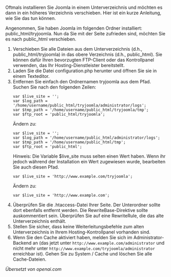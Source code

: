 <!-- Filename: Moving_the_site_among_directories/sub-directories / Display title: Verschieben des Installationsverzeichnisses -->

Oftmals installieren Sie Joomla in einem Unterverzeichnis und möchten es dann in ein höheres Verzeichnis verschieben. Hier ist ein kurze Anleitung, wie Sie das tun können.

Angenommen, Sie haben Joomla im folgenden Ordner installiert: public_html/tryjoomla. Nun da Sie mit der Seite zufrieden sind, möchten Sie es nach public_html verschieben.

1. Verschieben Sie alle Dateien aus dem Unterverzeichnis (d.h., public_html/tryjoomla) in das obere Verzeichnis (d.h., public_html). Sie können dafür Ihren bevorzugten FTP-Client oder das Kontrollpanel verwenden, das Ihr Hosting-Dienstleister bereitstellt.
2. Laden Sie die Datei configuration.php herunter und öffnen Sie sie in einem Texteditor.
3. Entfernen Sie einfach den Ordnernamen tryjoomla aus dem Pfad. Suchen Sie nach den folgenden Zeilen:
    ```
    var $live_site = '';
    var $log_path = '/home/username/public_html/tryjoomla/administrator/logs';
    var $tmp_path = '/home/username/public_html/tryjoomla/tmp';
    var $ftp_root = 'public_html/tryjoomla';
    ```
    Ändern zu:
    ```
    var $live_site = '';
    var $log_path = '/home/username/public_html/administrator/logs';
    var $tmp_path = '/home/username/public_html/tmp';
    var $ftp_root = 'public_html';
    ```
    Hinweis: Die Variable \$live_site muss selten einen Wert haben. Wenn ihr jedoch während der Installation ein Wert zugewiesen wurde, bearbeiten Sie auch diesen Pfad.
    ```
    var $live_site = 'http://www.example.com/tryjoomla';
    ```
    Ändern zu:
    ```
    var $live_site = 'http://www.example.com';
    ```
4. Überprüfen Sie die .htaccess-Datei Ihrer Seite. Der Unterordner sollte dort ebenfalls entfernt werden. Die RewriteBase-Direktive sollte auskommentiert sein. Überprüfen Sie auf eine RewriteRule, die das alte Unterverzeichnis enthält.
5. Stellen Sie sicher, dass keine Weiterleitungsbefehle zum alten Unterverzeichnis in Ihrem Hosting-Kontrollpanel vorhanden sind.
6. Wenn Sie den Cache aktiviert haben, melden Sie sich im Administrator-Backend an (das jetzt unter `http://www.example.com/administrator` und nicht mehr unter `http://www.example.com/tryjoomla/administrator` erreichbar ist). Gehen Sie zu System / Cache und löschen Sie alle Cache-Dateien.

*Übersetzt von openai.com*
